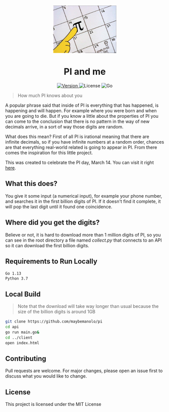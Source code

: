 <p align="center">
  <a>
    <img width="200px" src="logo.jpg" alt="PI and me" />
    <h1 align="center">PI and me</h1>
  </a>
</p>

<p align="center">
	<a href="https://github.com/manoloesparta/playlist.py/releases">
		<img src="https://img.shields.io/badge/Version-1.0.0-blue.svg" alt="Version">
	</a>
  <a>
		<img src="https://img.shields.io/badge/License-MIT-brightgreen.svg" alt="License">
	</a>
  <a>
    <img src="https://img.shields.io/badge/Made%20with-Go-blue.svg" alt="Go">
  </a>
</p>

> How much PI knows about you

A popular phrase said that inside of PI is everything that has happened, is happening and will happen. For example where you were born and when you are going to die. But if you know a little about the properties of PI you can come to the conclusion that there is no pattern in the way of new decimals arrive, in a sort of way those digits are random.

What does this mean? First of all PI is irational meaning that there are infinite decimals, so if you have infinite numbers at a random order, chances are that everything real-world related is going to appear in PI. From there comes the inspiration for this little project.

This was created to celebrate the PI day, March 14. You can visit it right [here](pending_url).

## What this does?

You give it some input (a numerical input), for example your phone number, and searches it in the first billion digits of PI. If it doesn't find it complete, it will pop the last digit until it found one coincidence.

## Where did you get the digits?

Believe or not, it is hard to download more than 1 million digits of PI, so you can see in the root directory a file named *collect.py* that connects to an API so it can download the first billion digits.

## Requirements to Run Locally
```
Go 1.13
Python 3.7
```

## Local Build
> Note that the download will take way longer than usual because the size of the billion digits is around 1GB
```bash
git clone https://github.com/maybemanolo/pi
cd api
go run main.go&
cd ../client
open index.html
```

## Contributing
Pull requests are welcome. For major changes, please open an issue first to discuss what you would like to change.

## License
This project is licensed under the MIT License
